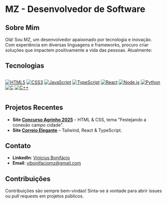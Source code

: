 # MZ - Desenvolvedor de Software

## Sobre Mim

Olá! Sou MZ, um desenvolvedor apaixonado por tecnologia e inovação. Com experiência em diversas linguagens e frameworks, procuro criar soluções que impactem positivamente a vida das pessoas. Atualmente:

## Tecnologias

<div style="display: flex; flex-wrap: wrap; gap: 8px;">

[![HTML5](https://img.shields.io/badge/-HTML5-E34F26?style=flat&logo=html5&logoColor=white)](https://developer.mozilla.org/en-US/docs/Web/Guide/HTML/HTML5)
[![CSS3](https://img.shields.io/badge/-CSS3-1572B6?style=flat&logo=css3&logoColor=white)](https://developer.mozilla.org/en-US/docs/Web/CSS)
[![JavaScript](https://img.shields.io/badge/-JavaScript-F7DF1E?style=flat&logo=javascript&logoColor=black)](https://developer.mozilla.org/en-US/docs/Web/JavaScript)
[![TypeScript](https://img.shields.io/badge/-TypeScript-3178C6?style=flat&logo=typescript&logoColor=white)](https://www.typescriptlang.org/)
[![React](https://img.shields.io/badge/-React-61DAFB?style=flat&logo=react&logoColor=white)](https://reactjs.org/)
[![Node.js](https://img.shields.io/badge/-Node.js-339933?style=flat&logo=node.js&logoColor=white)](https://nodejs.org/)
[![Python](https://img.shields.io/badge/-Python-14354C?style=for-the-badge&logo=python&logoColor=white)](https://www.python.org/)
[![C](https://img.shields.io/badge/-C-A8B9CC?style=flat&logo=c&logoColor=white)](https://en.wikipedia.org/wiki/C_(programming_language))
[![C++](https://img.shields.io/badge/-C++-00599C?style=flat&logo=cplusplus&logoColor=white)](https://en.wikipedia.org/wiki/C%2B%2B)

</div>

## Projetos Recentes

- **Site [Concurso Agrinho 2025](https://fccagrinho25.vercel.app/)** – HTML & CSS, tema "Festejando a conexão campo cidade".
- **Site [Correio Elegante](https://correiooelegante.vercel.app/)** – Tailwind, React & TypeScript.

## Contato

- **LinkedIn**: [Vinicius Bonifácio](https://www.linkedin.com/in/mzzvxm)
- **Email**: vibonifaciomz@gmail.com

## Contribuições

Contribuições são sempre bem-vindas! Sinta-se à vontade para abrir issues ou pull requests em projetos públicos.

